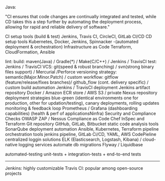 Java:

"CI ensures that code changes are continually integrated and tested, while CD takes this a step further by automating the deployment process, allowing for rapid and reliable delivery of software."

CI setup tools (build & test)			Jenkins, Travis CI, CircleCI, GitLab CI/CD
CD setup tools							Kubernetes, Docker, Jenkins, Spinnacker
-(automated deployment & orchestration)
Infrastructure as Code					Terraform, CloudFormation, Ansible

lint:
build: 									maven(Java) / Gradle(*) / Make(C/C++) / Jenkins / TravisCI
test:									Jenkins / TravisCI
VCS: 									git(speed & robust branching) / svn(strong binary files support) / Mercurial /Perforce
versioning strategy:					semantic(Major.Minor.Patch) / custom
workflow:								gitflow (feature/release/fixes branches)/ github_flow (cont. delivery specific) / custom
build automation						Jenkins / TravisCI
deployment								Jenkins
artifact repository						Docker / Amazon ECR store / AWS S3 / private Nexus repository
deployment strategies					blue-green (identical environments one for production, other for updation/testing), 
											canary deployments, rolling updates
monitoring & feedback loop				Prometheus / Grafana (dashboarding capabilities)
 (health & perf of applicationsNinfra)
Security and Compliance Checks			OWASP ZAP / Nessus
Compliance as Code						Chef InSpec and Terraform
Git repository							GitHub, GitLab, Bitbucket
static code analysis tools				SonarQube
deployment automation					Ansible, Kubernetes, Terraform
pipeline orchestration tools			jenkins pipeline, GitLab Ci/CD, YAML, AWS CodePieline
centralized loggin solutions			ELK (Elasticsearch, Logstash, Kibana) / cloud-native logging services
automate db migrations					Flyway / Liquidbase



automated-testing						unit-tests + integration-tests + end-to-end tests
___________________
Jenkins: highly customizable
Travis CI: popular among open-source projects